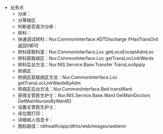 
- 业务点
	* 分床：
	* 分等候区
	* 判断是否首次分床：
	* 转科：
	* 快速调试转科：Nur.CommonInterface.ADTDischarge  ifHasTransOrd  返回0即可
	* 转科获取科室：Nur.CommonInterface.Loc  getLocsExceptAdmLoc
	* 转科获取病区：Nur.CommonInterface.Loc  getTransLocLinkWards
	* 转科后台方法：Nur.NIS.Service.Base.Transfer  TransLocApply
	* 转病区：
	* 转病区获取病区方法：Nur.CommonInterface.Loc  getTransLocLinkWardsByAdm
	* 转病区后台方法：Nur.CommonInterface.Bed  transWard
	* 获得主管医生护士：Nur.NIS.Service.Base.Ward  GetMainDoctors  GetMainNursesByWardID
	* 设置主管医生护士：
	* 床位图打印：
	* 详细病人信息卡：
	* 图标路径：/dthealth/app/dthis/web/images/webemr